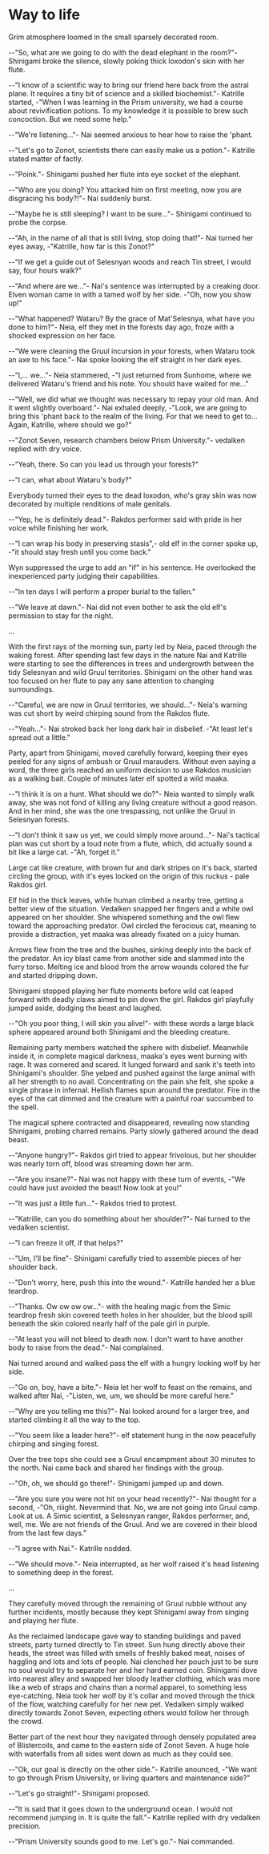 # Way to life

Grim atmosphere loomed in the small sparsely decorated room.

--"So, what are we going to do with the dead elephant in the room?"- Shinigami
broke the silence, slowly poking thick loxodon's skin with her flute.

--"I know of a scientific way to bring our friend here back from the astral
plane. It requires a tiny bit of science and a skilled biochemist."- Katrille
started, -"When I was learning in the Prism university, we had a course about
revivification potions. To my knowledge it is possible to brew such concoction.
But we need some help."

--"We're listening..."- Nai seemed anxious to hear how to raise the 'phant.

--"Let's go to Zonot, scientists there can easily make us a potion."- Katrille
stated matter of factly.

--"Poink."- Shinigami pushed her flute into eye socket of the elephant.

--"Who are you doing? You attacked him on first meeting, now you are disgracing
his body?!"- Nai suddenly burst.

--"Maybe he is still sleeping? I want to be sure..."- Shinigami continued to
probe the corpse.

--"Ah, in the name of all that is still living, stop doing that!"- Nai turned
her eyes away, -"Katrille, how far is this Zonot?"

--"If we get a guide out of Selesnyan woods and reach Tin street, I would say,
four hours walk?"

--"And where are we..."- Nai's sentence was interrupted by a creaking door.
Elven woman came in with a tamed wolf by her side. -"Oh, now you show up!"

--"What happened? Wataru? By the grace of Mat'Selesnya, what have you done to
him?"- Neia, elf they met in the forests day ago, froze with a shocked
expression on her face.

--"We were cleaning the Gruul incursion in _your_ forests, when Wataru took an
axe to his face."- Nai spoke looking the elf straight in her dark eyes.

--"I,... we..."- Neia stammered, -"I just returned from Sunhome, where we
delivered Wataru's friend and his note. You should have waited for me..."

--"Well, we did what we thought was necessary to repay your old man. And it
went slightly overboard."- Nai exhaled deeply, -"Look, we are going to bring
this 'phant back to the realm of the living. For that we need to get to...
Again, Katrille, where should we go?"

--"Zonot Seven, research chambers below Prism University."- vedalken replied
with dry voice.

--"Yeah, there. So can you lead us through your forests?"

--"I can, what about Wataru's body?"

Everybody turned their eyes to the dead loxodon, who's gray skin was now
decorated by multiple renditions of male genitals.

--"Yep, he is definitely dead."- Rakdos performer said with pride in her voice
while finishing her work.

--"I can wrap his body in preserving stasis",- old elf in the corner spoke up,
-"it should stay fresh until you come back."

Wyn suppressed the urge to add an "if" in his sentence. He overlooked the
inexperienced party judging their capabilities.

--"In ten days I will perform a proper burial to the fallen."

--"We leave at dawn."- Nai did not even bother to ask the old elf's permission
to stay for the night.

...

With the first rays of the morning sun, party led by Neia, paced through the
waking forest. After spending last few days in the nature Nai and Katrille were
starting to see the differences in trees and undergrowth between the tidy
Selesnyan and wild Gruul territories. Shinigami on the other hand was too
focused on her flute to pay any sane attention to changing surroundings.

--"Careful, we are now in Gruul territories, we should..."- Neia's warning was
cut short by weird chirping sound from the Rakdos flute.

--"Yeah..."- Nai stroked back her long dark hair in disbelief. -"At least let's
spread out a little."

Party, apart from Shinigami, moved carefully forward, keeping their eyes peeled
for any signs of ambush or Gruul marauders. Without even saying a word, the
three girls reached an uniform decision to use Rakdos musician as a walking
bait. Couple of minutes later elf spotted a wild maaka.

--"I think it is on a hunt. What should we do?"- Neia wanted to simply walk
away, she was not fond of killing any living creature without a good reason.
And in her mind, she was the one trespassing, not unlike the Gruul in Selesnyan
forests.

--"I don't think it saw us yet, we could simply move around..."- Nai's tactical
plan was cut short by a loud note from a flute, which, did actually sound a bit
like a large cat. -"Ah, forget it."

Large cat like creature, with brown fur and dark stripes on it's back, started
circling the group, with it's eyes locked on the origin of this ruckus - pale
Rakdos girl.

Elf hid in the thick leaves, while human climbed a nearby tree, getting a
better view of the situation. Vedalken snapped her fingers and a white owl
appeared on her shoulder. She whispered something and the owl flew toward the
approaching predator. Owl circled the ferocious cat, meaning to provide a
distraction, yet maaka was already fixated on a juicy human.

Arrows flew from the tree and the bushes, sinking deeply into the back of the
predator. An icy blast came from another side and slammed into the furry torso.
Melting ice and blood from the arrow wounds colored the fur and started
dripping down.

Shinigami stopped playing her flute moments before wild cat leaped forward with
deadly claws aimed to pin down the girl. Rakdos girl playfully jumped aside,
dodging the beast and laughed.

--"Oh you poor thing, I will skin you alive!"- with these words a large black
sphere appeared around both Shinigami and the bleeding creature.

Remaining party members watched the sphere with disbelief. Meanwhile inside it,
in complete magical darkness, maaka's eyes went burning with rage. It was
cornered and scared. It lunged forward and sank it's teeth into Shinigami's
shoulder. She yelped and pushed against the large animal with all her strength
to no avail. Concentrating on the pain she felt, she spoke a single phrase in
infernal. Hellish flames spun around the predator. Fire in the eyes of the cat
dimmed and the creature with a painful roar succumbed to the spell.

The magical sphere contracted and disappeared, revealing now standing
Shinigami, probing charred remains. Party slowly gathered around the dead
beast.

--"Anyone hungry?"- Rakdos girl tried to appear frivolous, but her shoulder was
nearly torn off, blood was streaming down her arm.

--"Are you insane?"- Nai was not happy with these turn of events, -"We could
have just avoided the beast! Now look at you!"

--"It was just a little fun..."- Rakdos tried to protest.

--"Katrille, can you do something about her shoulder?"- Nai turned to the
vedalken scientist.

--"I can freeze it off, if that helps?"

--"Um, I'll be fine"- Shinigami carefully tried to assemble pieces of her
shoulder back.

--"Don't worry, here, push this into the wound."- Katrille handed her a blue
teardrop.

--"Thanks. Ow ow ow ow..."- with the healing magic from the Simic teardrop
fresh skin covered teeth holes in her shoulder, but the blood spill beneath the
skin colored nearly half of the pale girl in purple.

--"At least you will not bleed to death now. I don't want to have another body
to raise from the dead."- Nai complained.

Nai turned around and walked pass the elf with a hungry looking wolf by her
side.

--"Go on, boy, have a bite."- Neia let her wolf to feast on the remains, and
walked after Nai, -"Listen, we, um, we should be more careful here."

--"Why are you telling me this?"- Nai looked around for a larger tree, and
started climbing it all the way to the top.

--"You seem like a leader here?"- elf statement hung in the now peacefully
chirping and singing forest.

Over the tree tops she could see a Gruul encampment about 30 minutes to the
north. Nai came back and shared her findings with the group.

--"Oh, oh, we should go there!"- Shinigami jumped up and down.

--"Are you sure you were not hit on your head recently?"- Nai thought for a
second, -"Oh, riiight. Nevermind that. No, we are not going into Gruul camp.
Look at us. A Simic scientist, a Selesnyan ranger, Rakdos performer, and, well,
me. We are not friends of the Gruul. And we are covered in their blood from the
last few days."

--"I agree with Nai."- Katrille nodded.

--"We should move."- Neia interrupted, as her wolf raised it's head listening
to something deep in the forest.

...

They carefully moved through the remaining of Gruul rubble without any further
incidents, mostly because they kept Shinigami away from singing and playing her
flute.

As the reclaimed landscape gave way to standing buildings and paved streets,
party turned directly to Tin street. Sun hung directly above their heads, the
street was filled with smells of freshly baked meat, noises of haggling and
lots and lots of people. Nai clenched her pouch just to be sure no soul would
try to separate her and her hard earned coin. Shinigami dove into nearest alley
and swapped her bloody leather clothing, which was more like a web of straps
and chains than a normal apparel, to something less eye-catching. Neia took her
wolf by it's collar and moved through the thick of the flow, watching carefully
for her new pet. Vedalken simply walked directly towards Zonot Seven, expecting
others would follow her through the crowd.

Better part of the next hour they navigated through densely populated area of
Blistercoils, and came to the eastern side of Zonot Seven. A huge hole with
waterfalls from all sides went down as much as they could see.

--"Ok, our goal is directly on the other side."- Katrille anounced, -"We want
to go through Prism University, or living quarters and maintenance side?"

--"Let's go straight!"- Shinigami proposed.

--"It is said that it goes down to the underground ocean. I would not recommend
jumping in. It is quite the fall."- Katrille replied with dry vedalken
precision.

--"Prism University sounds good to me. Let's go."- Nai commanded.


